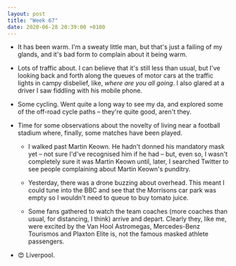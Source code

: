 ```yaml
---
layout: post
title: "Week 67"
date: 2020-06-28 20:39:00 +0100
---
```


- It has been warm. I'm a sweaty little man, but that's just a failing of my glands, and it's bad form to complain about it being warm.

- Lots of traffic about. I can believe that it's still less than usual, but I've looking back and forth along the queues of motor cars at the traffic lights in campy disbelief, like, _where are you all going_. I also glared at a driver I saw fiddling with his mobile phone.

- Some cycling. Went quite a long way to see my da, and explored some of the off-road cycle paths – they're quite good, aren't they.

- Time for some observations about the novelty of living near a football stadium where, finally, some matches have been played.

  - I walked past Martin Keown. He hadn't donned his mandatory mask yet – not sure I'd've recognised him if he had – but, even so, I wasn't completely sure it was Martin Keown until, later, I searched Twitter to see people complaining about Martin Keown's punditry. 

  - Yesterday, there was a drone buzzing about overhead. This meant I could tune into the BBC and see that the Morrisons car park was empty so I wouldn't need to queue to buy tomato juice.

  - Some fans gathered to watch the team coaches (more coaches than usual, for distancing, I think) arrive and depart. Clearly they, like me, were excited by the Van Hool Astromegas, Mercedes-Benz Tourismos and Plaxton Elite is, not the famous masked athlete passengers.

- 😍 Liverpool.



